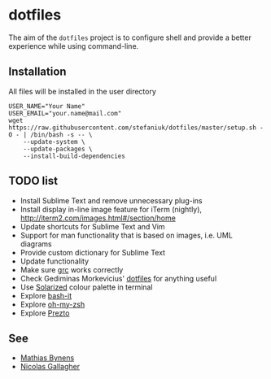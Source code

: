 dotfiles
========

The aim of the `dotfiles` project is to configure shell and provide a better experience while using command-line.

Installation
------------

All files will be installed in the user directory

    USER_NAME="Your Name"
    USER_EMAIL="your.name@mail.com"
    wget https://raw.githubusercontent.com/stefaniuk/dotfiles/master/setup.sh -O - | /bin/bash -s -- \
        --update-system \
        --update-packages \
        --install-build-dependencies

TODO list
---------

 * Install Sublime Text and remove unnecessary plug-ins
 * Install display in-line image feature for iTerm (nightly), http://iterm2.com/images.html#/section/home
 * Update shortcuts for Sublime Text and Vim
 * Support for man functionality that is based on images, i.e. UML diagrams
 * Provide custom dictionary for Sublime Text
 * Update functionality
 * Make sure [grc](http://korpus.juls.savba.sk/~garabik/software/grc.html) works correctly
 * Check Gediminas Morkevicius' [dotfiles](https://github.com/l3pp4rd/dotfiles) for anything useful
 * Use [Solarized](http://ethanschoonover.com/solarized) colour palette in terminal
 * Explore [bash-it](https://github.com/revans/bash-it)
 * Explore [oh-my-zsh](https://github.com/robbyrussell/oh-my-zsh)
 * Explore [Prezto](https://github.com/sorin-ionescu/prezto)

See
---

 * [Mathias Bynens](https://github.com/mathiasbynens/dotfiles)
 * [Nicolas Gallagher](https://github.com/necolas/dotfiles)
